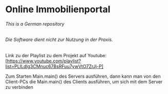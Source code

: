 # Online Immobilienportal

###### This is a German repository

###### Die Software dient nicht zur Nutzung in der Praxis.

Link zu der Playlist zu dem Projekt auf Youtube:
[https://www.youtube.com/playlist?list=PLILdlg3CMnuc67BsRFuu7ywVtO7ZrJj-P]

Zum Starten Main.main() des Servers ausführen, dann kann man von den Client-PCs die Main.main() des Clients ausführen, um sich mit dem Server zu verbinden
